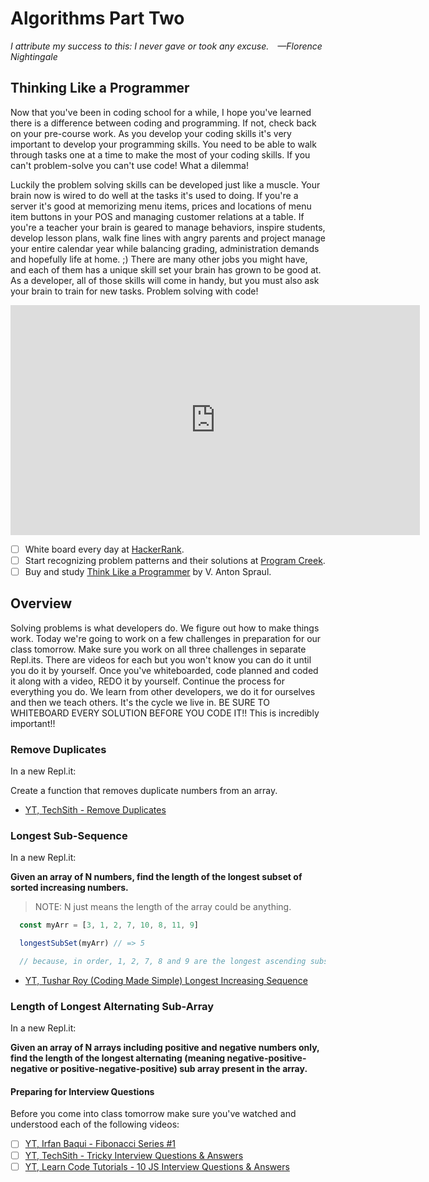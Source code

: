 # Algorithms Part Two

*I attribute my success to this: I never gave or took any excuse. —Florence Nightingale*

## Thinking Like a Programmer

Now that you've been in coding school for a while, I hope you've learned there is a difference between coding and programming. If not, check back on your pre-course work. As you develop your coding skills it's very important to develop your programming skills. You need to be able to walk through tasks one at a time to make the most of your coding skills. If you can't problem-solve you can't use code! What a dilemma!

Luckily the problem solving skills can be developed just like a muscle. Your brain now is wired to do well at the tasks it's used to doing. If you're a server it's good at memorizing menu items, prices and locations of menu item buttons in your POS and managing customer relations at a table. If you're a teacher your brain is geared to manage behaviors, inspire students, develop lesson plans, walk fine lines with angry parents and project manage your entire calendar year while balancing grading, administration demands and hopefully life at home. ;) There are many other jobs you might have, and each of them has a unique skill set your brain has grown to be good at. As a developer, all of those skills will come in handy, but you must also ask your brain to train for new tasks. Problem solving with code!

<iframe width="655" height="368" src="https://www.youtube.com/embed/azcrPFhaY9k" frameborder="0" allow="accelerometer; autoplay; clipboard-write; encrypted-media; gyroscope; picture-in-picture" allowfullscreen></iframe>

- [ ] White board every day at [HackerRank](https://www.hackerrank.com/).
- [ ] Start recognizing problem patterns and their solutions at [Program Creek](https://www.programcreek.com/2012/11/top-10-algorithms-for-coding-interview/).
- [ ] Buy and study [Think Like a Programmer](https://nostarch.com/thinklikeaprogrammer) by V. Anton Spraul.

## Overview

Solving problems is what developers do. We figure out how to make things work. Today we're going to work on a few challenges in preparation for our class tomorrow. Make sure you work on all three challenges in separate Repl.its. There are videos for each but you won't know you can do it until you do it by yourself. Once you've whiteboarded, code planned and coded it along with a video, REDO it by yourself. Continue the process for everything you do. We learn from other developers, we do it for ourselves and then we teach others. It's the cycle we live in. BE SURE TO WHITEBOARD EVERY SOLUTION BEFORE YOU CODE IT!! This is incredibly important!!

### Remove Duplicates

In a new Repl.it:

Create a function that removes duplicate numbers from an array.

* [YT, TechSith - Remove Duplicates](https://youtu.be/dvPybpgk5Y4)

### Longest Sub-Sequence

In a new Repl.it:

**Given an array of N numbers, find the length of the longest subset of sorted increasing numbers.**

  > NOTE: N just means the length of the array could be anything.

```javascript
  const myArr = [3, 1, 2, 7, 10, 8, 11, 9] 

  longestSubSet(myArr) // => 5

  // because, in order, 1, 2, 7, 8 and 9 are the longest ascending subset in the array.
```

* [YT, Tushar Roy (Coding Made Simple) Longest Increasing Sequence](https://youtu.be/CE2b_-XfVDk)

### Length of Longest Alternating Sub-Array

In a new Repl.it:

**Given an array of N arrays including positive and negative numbers only, find the length of the longest alternating (meaning negative-positive-negative or positive-negative-positive) sub array present in the array.**

#### Preparing for Interview Questions

Before you come into class tomorrow make sure you've watched and understood each of the following videos:

- [ ] [YT, Irfan Baqui - Fibonacci Series #1](https://youtu.be/xG6In1ISnB0)
- [ ] [YT, TechSith - Tricky Interview Questions & Answers](https://youtu.be/qsNxdukPc2U)
- [ ] [YT, Learn Code Tutorials - 10 JS Interview Questions & Answers](https://youtu.be/mhZWi9tSy44)

<!-- 
## Additional Resources

```javascript

```

- [ ] Task Two
    *  [ ] Task Two.a
    *  [ ] Task Two.b
    *  [ ] Task Two.c


| Method      | Description                          |
| ----------- | ------------------------------------ |
| `GET`       | Fetch resource                       |
| `PUT`       | Update resource |
| `DELETE`    | Delete resource |


* [MDN Docs - ...]()

- [ ] ...
- [ ] ...


```javascript

``` 

- [ ] ...
- [ ] ...
  * [ ] ...
  * [ ] ... 

    `line numbers`
:do you like 'em?

++slash++

https://facelessuser.github.io/pymdown-extensions/extensions/keys/

=== "Javascript"

    ```javascript
    ```

=== "Python"

  ```python
  ```

cp workspace/resources/templateFile.md docs/module-

height/width = 1.777 ---- width="655" height="368"

-->